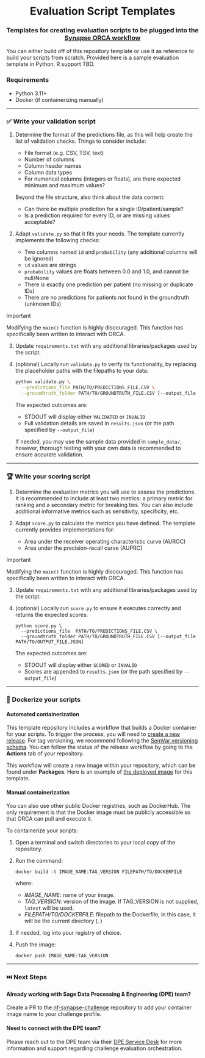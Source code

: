 <h1 align="center">
  Evaluation Script Templates
</h1>
<h3 align="center">
  
  Templates for creating evaluation scripts to be plugged into the [Synapse ORCA workflow]
    
</h3>

You can either build off of this repository template or use it as reference to
build your scripts from scratch. Provided here is a sample evaluation template
in Python. R support TBD.

### Requirements

- Python 3.11+
- Docker (if containerizing manually)

---

### ✅ Write your validation script

1. Determine the format of the predictions file, as this will help create the
   list of validation checks. Things to consider include:

   - File format (e.g. CSV, TSV, text)
   - Number of columns
   - Column header names
   - Column data types
   - For numerical columns (integers or floats), are there expected minimum
     and maximum values?

   Beyond the file structure, also think about the data content:

   - Can there be multiple prediction for a single ID/patient/sample?
   - Is a prediction required for every ID, or are missing values acceptable?

2. Adapt `validate.py` so that it fits your needs. The template currently
   implements the following checks:
   - Two columns named `id` and `probability` (any additional columns will be
     ignored)
   - `id` values are strings
   - `probability` values are floats between 0.0 and 1.0, and cannot be
     null/None
   - There is exactly one prediction per patient (no missing or duplicate IDs)
   - There are no predictions for patients not found in the groundtruth
     (unknown IDs)

> [!IMPORTANT]
> Modifying the `main()` function is highly discouraged. This function has
> specifically been written to interact with ORCA.

3. Update `requirements.txt` with any additional libraries/packages used by the
   script.

4. (optional) Locally run `validate.py` to verify its functionality, by replacing
   the placeholder paths with the filepaths to your data:

   ```bash
   python validate.py \
     --predictions_file PATH/TO/PREDICTIONS_FILE.CSV \
     --groundtruth_folder PATH/TO/GROUNDTRUTH_FILE.CSV [--output_file PATH/TO/OUTPUT_FILE.JSON]
   ```

   The expected outcomes are:

   - STDOUT will display either `VALIDATED` or `INVALID`
   - Full validation details are saved in `results.json` (or the path specified
     by `--output_file`)

   If needed, you may use the sample data provided in `sample_data/`, however,
   thorough testing with your own data is recommended to ensure accurate validation.

---

### 🏆 Write your scoring script

1. Determine the evaluation metrics you will use to assess the predictions. It
   is recommended to include at least two metrics: a primary metric for ranking
   and a secondary metric for breaking ties. You can also include additional
   informative metrics such as sensitivity, specificity, etc.

2. Adapt `score.py` to calculate the metrics you have defined. The template
   currently provides implementations for:
   - Area under the receiver operating characteristic curve (AUROC)
   - Area under the precision-recall curve (AUPRC)

> [!IMPORTANT]
> Modifying the `main()` function is highly discouraged. This function has
> specifically been written to interact with ORCA.

3. Update `requirements.txt` with any additional libraries/packages used by the script.

4. (optional) Locally run `score.py` to ensure it executes correctly and returns
   the expected scores:

   ```
   python score.py \
     --predictions_file  PATH/TO/PREDICTIONS_FILE.CSV \
     --groundtruth_folder PATH/TO/GROUNDTRUTH_FILE.CSV [--output_file PATH/TO/OUTPUT_FILE.JSON]
   ```

   The expected outcomes are:

   - STDOUT will display either `SCORED` or `INVALID`
   - Scores are appended to `results.json` (or the path specified by `--output_file`)

---

### 🐳 Dockerize your scripts

#### Automated containerization

This template repository includes a workflow that builds a Docker container for
your scripts. To trigger the process, you will need to [create a new release].
For tag versioning, we recommend following the [SemVar versioning schema]. You can
follow the status of the release workflow by going to the **Actions** tab of
your repository.

This workflow will create a new image within your repository, which can be found
under **Packages**. Here is an example of [the deployed image] for this template.

#### Manual containerization

You can also use other public Docker registries, such as DockerHub. The only
requirement is that the Docker image must be publicly accessible so that ORCA
can pull and execute it.

To containerize your scripts:

1. Open a terminal and switch directories to your local copy of the repository.

2. Run the command:

   ```
   docker build -t IMAGE_NAME:TAG_VERSION FILEPATH/TO/DOCKERFILE
   ```

   where:

   - _IMAGE_NAME_: name of your image.
   - _TAG_VERSION_: version of the image. If TAG_VERSION is not supplied,
     `latest` will be used.
   - _FILEPATH/TO/DOCKERFILE_: filepath to the Dockerfile, in this case, it will
     be the current directory (`.`)

3. If needed, log into your registry of choice.

4. Push the image:

   ```
   docker push IMAGE_NAME:TAG_VERSION
   ```

---

### ⏭️ Next Steps

#### Already working with Sage Data Processing & Engineering (DPE) team?

Create a PR to the [nf-synapse-challenge] repository to add your container
image name to your challenge profile.

#### Need to connect with the DPE team?

Please reach out to the DPE team via their [DPE Service Desk] for more
information and support regarding challenge evaluation orchestration.


<!-- LINKS -->
[Synapse ORCA workflow]: https://github.com/Sage-Bionetworks-Workflows/nf-synapse-challenge/tree/main
[create a new release]: https://docs.github.com/en/repositories/releasing-projects-on-github/managing-releases-in-a-repository#creating-a-release
[SemVar versioning schema]: https://semver.org/
[the deployed image]: https://github.com/orgs/Sage-Bionetworks-Challenges/packages?repo_name=orca-evaluation-templates
[nf-synapse-challenge]: https://github.com/Sage-Bionetworks-Workflows/nf-synapse-challenge
[DPE Service Desk]: https://sagebionetworks.jira.com/servicedesk/customer/portal/5/group/7/create/51
